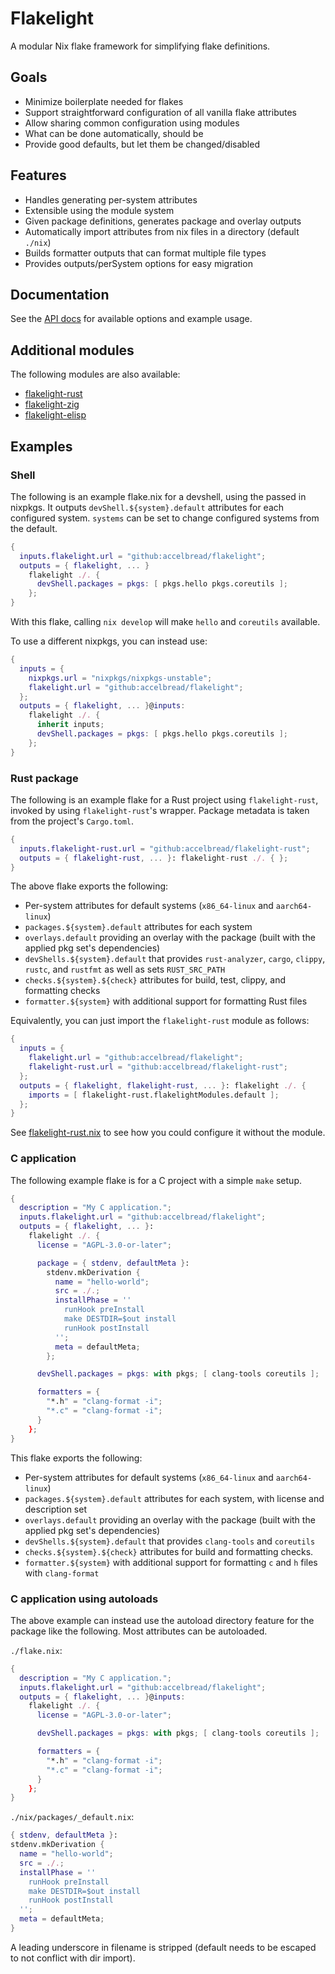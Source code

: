 # Flakelight

A modular Nix flake framework for simplifying flake definitions.

## Goals

- Minimize boilerplate needed for flakes
- Support straightforward configuration of all vanilla flake attributes
- Allow sharing common configuration using modules
- What can be done automatically, should be
- Provide good defaults, but let them be changed/disabled

## Features

- Handles generating per-system attributes
- Extensible using the module system
- Given package definitions, generates package and overlay outputs
- Automatically import attributes from nix files in a directory (default `./nix`)
- Builds formatter outputs that can format multiple file types
- Provides outputs/perSystem options for easy migration

## Documentation

See the [API docs](./API_GUIDE.md) for available options and example usage.

## Additional modules

The following modules are also available:

- [flakelight-rust](https://github.com/accelbread/flakelight-rust)
- [flakelight-zig](https://github.com/accelbread/flakelight-zig)
- [flakelight-elisp](https://github.com/accelbread/flakelight-elisp)

## Examples

### Shell

The following is an example flake.nix for a devshell, using the passed in
nixpkgs. It outputs `devShell.${system}.default` attributes for each configured
system. `systems` can be set to change configured systems from the default.

```nix
{
  inputs.flakelight.url = "github:accelbread/flakelight";
  outputs = { flakelight, ... }
    flakelight ./. {
      devShell.packages = pkgs: [ pkgs.hello pkgs.coreutils ];
    };
}
```

With this flake, calling `nix develop` will make `hello` and `coreutils`
available.

To use a different nixpkgs, you can instead use:

```nix
{
  inputs = {
    nixpkgs.url = "nixpkgs/nixpkgs-unstable";
    flakelight.url = "github:accelbread/flakelight";
  };
  outputs = { flakelight, ... }@inputs:
    flakelight ./. {
      inherit inputs;
      devShell.packages = pkgs: [ pkgs.hello pkgs.coreutils ];
    };
}
```

### Rust package

The following is an example flake for a Rust project using `flakelight-rust`,
invoked by using `flakelight-rust`'s wrapper.
Package metadata is taken from the project's `Cargo.toml`.

```nix
{
  inputs.flakelight-rust.url = "github:accelbread/flakelight-rust";
  outputs = { flakelight-rust, ... }: flakelight-rust ./. { };
}
```

The above flake exports the following:

- Per-system attributes for default systems (`x86_64-linux` and `aarch64-linux`)
- `packages.${system}.default` attributes for each system
- `overlays.default` providing an overlay with the package (built with the
  applied pkg set's dependencies)
- `devShells.${system}.default` that provides `rust-analyzer`, `cargo`, `clippy`,
  `rustc`, and `rustfmt` as well as sets `RUST_SRC_PATH`
- `checks.${system}.${check}` attributes for build, test, clippy, and formatting
  checks
- `formatter.${system}` with additional support for formatting Rust files

Equivalently, you can just import the `flakelight-rust` module as follows:

```nix
{
  inputs = {
    flakelight.url = "github:accelbread/flakelight";
    flakelight-rust.url = "github:accelbread/flakelight-rust";
  };
  outputs = { flakelight, flakelight-rust, ... }: flakelight ./. {
    imports = [ flakelight-rust.flakelightModules.default ];
  };
}
```

See [flakelight-rust.nix][flakelight-rust] to see how you could configure it
without the module.

[flakelight-rust]: https://github.com/accelbread/flakelight-rust/blob/master/flakelight-rust.nix

### C application

The following example flake is for a C project with a simple `make` setup.

```nix
{
  description = "My C application.";
  inputs.flakelight.url = "github:accelbread/flakelight";
  outputs = { flakelight, ... }:
    flakelight ./. {
      license = "AGPL-3.0-or-later";

      package = { stdenv, defaultMeta }:
        stdenv.mkDerivation {
          name = "hello-world";
          src = ./.;
          installPhase = ''
            runHook preInstall
            make DESTDIR=$out install
            runHook postInstall
          '';
          meta = defaultMeta;
        };

      devShell.packages = pkgs: with pkgs; [ clang-tools coreutils ];

      formatters = {
        "*.h" = "clang-format -i";
        "*.c" = "clang-format -i";
      }
    };
}
```

This flake exports the following:

- Per-system attributes for default systems (`x86_64-linux` and `aarch64-linux`)
- `packages.${system}.default` attributes for each system, with license and
  description set
- `overlays.default` providing an overlay with the package (built with the
  applied pkg set's dependencies)
- `devShells.${system}.default` that provides `clang-tools` and `coreutils`
- `checks.${system}.${check}` attributes for build and formatting checks.
- `formatter.${system}` with additional support for formatting `c` and `h` files
  with `clang-format`

### C application using autoloads

The above example can instead use the autoload directory feature for the package
like the following. Most attributes can be autoloaded.

`./flake.nix`:

```nix
{
  description = "My C application.";
  inputs.flakelight.url = "github:accelbread/flakelight";
  outputs = { flakelight, ... }@inputs:
    flakelight ./. {
      license = "AGPL-3.0-or-later";

      devShell.packages = pkgs: with pkgs; [ clang-tools coreutils ];

      formatters = {
        "*.h" = "clang-format -i";
        "*.c" = "clang-format -i";
      }
    };
}
```

`./nix/packages/_default.nix`:

```nix
{ stdenv, defaultMeta }:
stdenv.mkDerivation {
  name = "hello-world";
  src = ./.;
  installPhase = ''
    runHook preInstall
    make DESTDIR=$out install
    runHook postInstall
  '';
  meta = defaultMeta;
}
```

A leading underscore in filename is stripped (default needs to be escaped to not
conflict with dir import).
